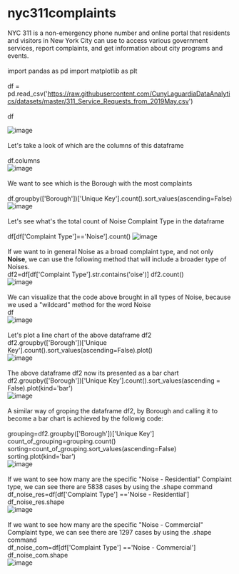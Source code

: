 # nyc311complaints
NYC 311 is a non-emergency phone number and online portal that residents and visitors in New York City can use to access various government services, report complaints, and get information about city programs and events.
<br>
<br>
import pandas as pd
import matplotlib as plt
<br>
<br>
df = pd.read_csv('https://raw.githubusercontent.com/CunyLaguardiaDataAnalytics/datasets/master/311_Service_Requests_from_2019May.csv')
<br>
<br>
df

![image](https://github.com/marcosalinas777/nyc311complaints/assets/95108103/5de6b4e3-4c0e-4003-b826-55dd4e1d193a)
<br>
<br>
Let's take a look of which are the columns of this dataframe
<br>
<br>
df.columns
<br>
![image](https://github.com/marcosalinas777/nyc311complaints/assets/95108103/cab7a9bb-0e42-4063-8a46-7ad3fd1a6109)
<br>
<br>
We want to see which is the Borough with the most complaints
<br>
<br>
df.groupby(['Borough'])['Unique Key'].count().sort_values(ascending=False)
<br>
![image](https://github.com/marcosalinas777/nyc311complaints/assets/95108103/d6393ee1-4468-4614-a57b-b30f9faec8df)
<br>
<br>
Let's see what's the total count of Noise Complaint Type in the dataframe
<br>
<br>
df[df['Complaint Type']=='Noise'].count()
![image](https://github.com/marcosalinas777/nyc311complaints/assets/95108103/7340e1a0-ad5e-4e85-a8c1-2b2df670f3d3)
<br>
<br>
If we want to in general Noise as a broad complaint type, and not only <b>Noise</b>, we can use the following method that will include a broader type of Noises.
<br>
df2=df[df['Complaint Type'].str.contains('oise')]
df2.count()
<br>
![image](https://github.com/marcosalinas777/nyc311complaints/assets/95108103/93aefdbe-546f-4ad4-9eb6-98a1fadad44b)
<br>
<br>
We can visualize that the code above brought in all types of Noise, because we used a "wildcard" method for the word Noise
<br>
df
<br>
![image](https://github.com/marcosalinas777/nyc311complaints/assets/95108103/4eb74b2d-22ae-4228-b0d5-923b0fb27192)
<br>
<br>
Let's plot a line chart of the above dataframe df2
<br>
df2.groupby(['Borough'])['Unique Key'].count().sort_values(ascending=False).plot()
<br>
![image](https://github.com/marcosalinas777/nyc311complaints/assets/95108103/05ba6cfc-f3ce-4cbd-8283-eeefc6ef4749)
<br>
<br>
The above dataframe df2 now its presented as a bar chart
<br>
df2.groupby(['Borough'])['Unique Key'].count().sort_values(ascending = False).plot(kind='bar')
<br>
![image](https://github.com/marcosalinas777/nyc311complaints/assets/95108103/cf5b2100-566f-4587-a8c1-c464e21e701a)
<br>
<br>
A similar way of groping the dataframe df2, by Borough and calling it to become a bar chart is achieved by the followig code:
<br>
<br>
grouping=df2.groupby(['Borough'])['Unique Key']
<br>
count_of_grouping=grouping.count()
<br>
sorting=count_of_grouping.sort_values(ascending=False)
<br>
sorting.plot(kind='bar')
<br>
![image](https://github.com/marcosalinas777/nyc311complaints/assets/95108103/ae01acf5-f68f-4565-aaf0-fc8c0766cc85)
<br>
<br>
If we want to see how many are the specific "Noise - Residential" Complaint type, we can see there are 5838 cases by using the .shape command
<br>
df_noise_res=df[df['Complaint Type'] =='Noise - Residential']
<br>
df_noise_res.shape
<br>
![image](https://github.com/marcosalinas777/nyc311complaints/assets/95108103/1b9f7f00-872f-45c3-88f9-32d1a3e82bd5)
<br>
<br>
If we want to see how many are the specific "Noise - Commercial" Complaint type, we can see there are 1297 cases by using the .shape command
<br>
df_noise_com=df[df['Complaint Type'] =='Noise - Commercial']
<br>
df_noise_com.shape
<br>
![image](https://github.com/marcosalinas777/nyc311complaints/assets/95108103/cdb1bd7c-15c3-4776-9015-92be899b9d72)





















